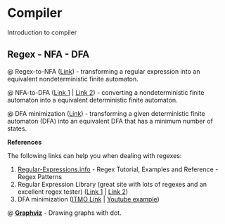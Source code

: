 # Compiler
Introduction to compiler

## Regex - NFA - DFA
@ Regex-to-NFA ([Link](https://en.wikipedia.org/wiki/Thompson%27s_construction)) - transforming a regular expression into an equivalent nondeterministic finite automaton.

@ NFA-to-DFA ([Link 1](http://web.cecs.pdx.edu/~harry/compilers/slides/LexicalPart3.pdf) | [Link 2](https://er.yuvayana.org/nfa-to-dfa-conversion-algorithm-with-solved-example/)) - converting a nondeterministic finite automaton into a equivalent deterministic finite automaton.

@ DFA minimization ([Link](https://en.wikipedia.org/wiki/DFA_minimization)) - transforming a given deterministic finite automaton (DFA) into an equivalent DFA that has a minimum number of states.

**References**

The following links can help you when dealing with regexes:
1. [Regular-Expressions.info](http://www.regular-expressions.info) - Regex Tutorial, Examples and Reference - Regex Patterns
2. Regular Expression Library (great site with lots of regexes and an excellent regex tester) ([Link 1](http://regexlib.com/Default.aspx) | [Link 2](http://regexlib.com/RETester.aspx))
3. DFA minimization ([ITMO Link](http://neerc.ifmo.ru/wiki/index.php?title=%D0%A2%D0%B5%D0%BE%D1%80%D0%B8%D1%8F_%D1%84%D0%BE%D1%80%D0%BC%D0%B0%D0%BB%D1%8C%D0%BD%D1%8B%D1%85_%D1%8F%D0%B7%D1%8B%D0%BA%D0%BE%D0%B2) | [Youtube example](https://www.youtube.com/watch?v=0XaGAkY09Wc))

@ [**Graphviz**](https://www.graphviz.org/) - Drawing graphs with dot.